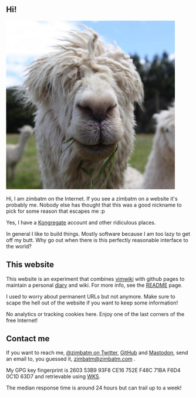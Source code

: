 ## Hi!

![alpaca](img/alpaca.png)

Hi, I am zimbatm on the Internet. If you see a zimbatm on a website it's
probably me. Nobody else has thought that this was a good nickname to pick for
some reason that escapes me :p

Yes, I have a [Kongregate](https://www.kongregate.com/accounts/zimbatm)
account and other ridiculous places.

In general I like to build things. Mostly software because I am too lazy to
get off my butt. Why go out when there is this perfectly reasonable interface
to the world?

## This website

This website is an experiment that combines [vimwiki](vimwiki.md) with github
pages to maintain a personal [diary](diary.md) and wiki. For more info, see the
[README](README.md) page.

I used to worry about permanent URLs but not anymore. Make sure to scape the
hell out of the website if you want to keep some information!

No analytics or tracking cookies here. Enjoy one of the last corners of the
free Internet!

## Contact me

If you want to reach me, [@zimbatm on Twitter](https://twitter.com/zimbatm),
[GitHub](https://github.com/zimbatm/) and [Mastodon](https://mastodon.social/@zimbatm), send an email to, you guessed
it, [zimbatm@zimbatm.com](mailto:zimbatm@zimbatm.com) .

My GPG key fingerprint is 2603 53B9 93F8 CE16 752E  F48C 71BA F6D4 0C1D 63D7
and retrievable using [WKS](https://wiki.gnupg.org/WKS).

The median response time is around 24 hours but can trail up to a week!
